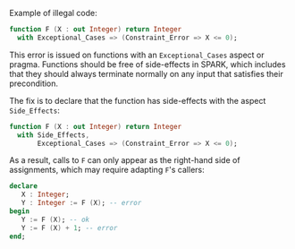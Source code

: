 Example of illegal code:

```ada
function F (X : out Integer) return Integer
  with Exceptional_Cases => (Constraint_Error => X <= 0);
```

This error is issued on functions with an `Exceptional_Cases` aspect or pragma.
Functions should be free of side-effects in SPARK, which includes that they
should always terminate normally on any input that satisfies their
precondition.

The fix is to declare that the function has side-effects with the aspect
`Side_Effects`:

```ada
function F (X : out Integer) return Integer
  with Side_Effects,
       Exceptional_Cases => (Constraint_Error => X <= 0);
```

As a result, calls to `F` can only appear as the right-hand side of
assignments, which may require adapting `F`'s callers:

```ada
declare
   X : Integer;
   Y : Integer := F (X); -- error
begin
   Y := F (X); -- ok
   Y := F (X) + 1; -- error
end;
```
